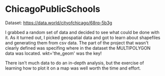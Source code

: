 # ChicagoPublicSchools

Dataset: https://data.world/cityofchicago/68rq-5b3g

I grabbed a random set of data and decided to see what could be done with it.  As it turned out, I picked geospatial data and got to learn about shapefiles and generating them from csv data. The part of the project that wasn't clearly defined was specifing where in the dataset the MULTIPOLYGON data was located.  wkt='the_geom' was the key!

There isn't much data to do an in-depth analysis, but the exercise of learning how to plot it on a map was well worth the time and effort.
